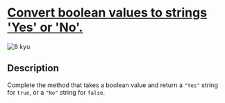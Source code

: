 # [Convert boolean values to strings 'Yes' or 'No'.](https://www.codewars.com/kata/53369039d7ab3ac506000467)

![8 kyu](https://img.shields.io/badge/8-kyu-white?style=for-the-badge&labelColor=white&color=%23212121)

## Description

Complete the method that takes a boolean value and return a `"Yes"` string for `true`, or a `"No"` string for `false`.
